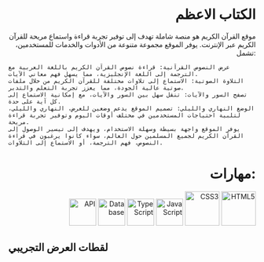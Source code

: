 <h1 align="right">الكتاب الاعظم</h1>
<p align="right">
    موقع القرآن الكريم هو منصة شاملة تهدف إلى توفير تجربة قراءة واستماع مريحة للقرآن الكريم عبر الإنترنت. يوفر الموقع مجموعة متنوعة من الأدوات والخدمات للمستخدمين، تشمل:

    عرض النصوص القرآنية: قراءة نصوص القرآن الكريم باللغة العربية مع الترجمة إلى اللغة الإنجليزية، مما يسهل فهم معاني الآيات.
    التلاوة الصوتية: الاستماع إلى تلاوات مختلفة للقرآن الكريم من خلال ملفات صوتية عالية الجودة، مما يعزز تجربة التعلم والتدبر.
    تصفح السور والآيات: تنقل سهل بين السور والآيات، مع إمكانية الاستماع إلى كل آية على حدة.
    الوضع النهاري والليلي: تصميم الموقع يدعم وضعين للعرض، النهاري والليلي، لتلبية احتياجات المستخدمين في مختلف أوقات اليوم وتوفير تجربة قراءة مريحة.
    يوفر الموقع واجهة بسيطة وسهلة الاستخدام، ويهدف إلى تيسير الوصول إلى القرآن الكريم لجميع المسلمين حول العالم، سواء كانوا يرغبون في قراءة النصوص، فهم الترجمة، أو الاستماع إلى التلاوات.
</p>

<h1 align="right">مهارات:</h1>
<p align="right">
  <img src="https://img.icons8.com/ios-filled/50/000000/database-restore.png" alt="API" width="55" height="55"/>
  <img src="https://cdn-icons-png.flaticon.com/512/136/136525.png" alt="Database" width="55" height="55"/>
  <img src="https://upload.wikimedia.org/wikipedia/commons/4/4c/Typescript_logo_2020.svg" alt="TypeScript" width="55" height="55"/>
  <img src="https://upload.wikimedia.org/wikipedia/commons/6/6a/JavaScript-logo.png" alt="JavaScript" width="55" height="55"/>
  <img src="https://upload.wikimedia.org/wikipedia/commons/d/d5/CSS3_logo_and_wordmark.svg" alt="CSS3" width="70" height="70"/>
  <img src="https://upload.wikimedia.org/wikipedia/commons/6/61/HTML5_logo_and_wordmark.svg" alt="HTML5" width="70" height="70"/>
</p>

<h2>لقطات العرض التجريبي</h2>
<img src="">